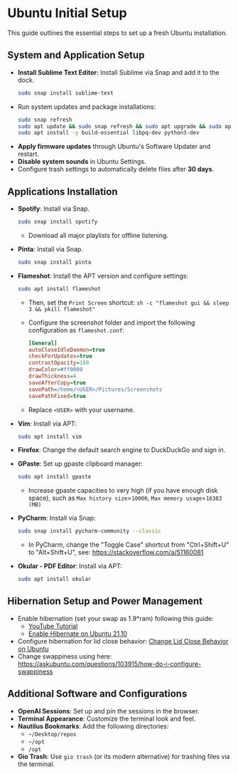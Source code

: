 # Ubuntu Initial Setup

This guide outlines the essential steps to set up a fresh Ubuntu installation.

## System and Application Setup

- **Install Sublime Text Editor:** Install Sublime via Snap and add it to the dock.
  ```bash
  sudo snap install sublime-text
  ```
- Run system updates and package installations:
  ```bash
  sudo snap refresh
  sudo apt update && sudo snap refresh && sudo apt upgrade && sudo apt autoremove
  sudo apt install -y build-essential libpq-dev python3-dev
  ```
- **Apply firmware updates** through Ubuntu's Software Updater and restart.
- **Disable system sounds** in Ubuntu Settings.
- Configure trash settings to automatically delete files after **30 days**.

## Applications Installation

- **Spotify**: Install via Snap.
  ```bash
  sudo snap install spotify
  ```
  - Download all major playlists for offline listening.
- **Pinta**: Install via Snap.
  ```bash
  sudo snap install pinta
  ```
- **Flameshot**: Install the APT version and configure settings:
  ```bash
  sudo apt install flameshot
  ```
  - Then, set the `Print Screen` shortcut: `sh -c "flameshot gui && sleep 3 && pkill flameshot"`

  - Configure the screenshot folder and import the following configuration as `flameshot.conf`:
    ```ini
    [General]
    autoCloseIdleDaemon=true
    checkForUpdates=true
    contrastOpacity=188
    drawColor=#ff0000
    drawThickness=4
    saveAfterCopy=true
    savePath=/home/<USER>/Pictures/Screenshots
    savePathFixed=true
    ```
  - Replace `<USER>` with your username.
- **Vim**: Install via APT:
  ```bash
  sudo apt install vim
  ```
- **Firefox**: Change the default search engine to DuckDuckGo and sign in.

- **GPaste**: Set up gpaste clipboard manager:
  ```bash
  sudo apt install gpaste
  ```
  - Increase gpaste capacities to very high (if you have enough disk space), such as `Max history size`=`10000`, `Max memory usage`=`16383 (MB)` 
- **PyCharm**: Install via Snap:
  ```bash
  sudo snap install pycharm-community --classic
  ```
  - In PyCharm, change the "Toggle Case" shortcut from "Ctrl+Shift+U" to "Alt+Shift+U", see: https://stackoverflow.com/a/51160081
- **Okular - PDF Editor**: Install via APT:
  ```bash
  sudo apt install okular
  ```

## Hibernation Setup and Power Management

- Enable hibernation (set your swap as 1.9*ram) following this guide:
  - [YouTube Tutorial](https://youtu.be/qJDJHOaM6FE?si=jDcgtN3RAmrs2Q73)
  - [Enable Hibernate on Ubuntu 21.10](https://ubuntuhandbook.org/index.php/2021/08/enable-hibernate-ubuntu-21-10/)
- Configure hibernation for lid close behavior: [Change Lid Close Behavior on Ubuntu](https://ubuntuhandbook.org/index.php/2020/05/lid-close-behavior-ubuntu-20-04/)
- Change swappiness using here: https://askubuntu.com/questions/103915/how-do-i-configure-swappiness
## Additional Software and Configurations

- **OpenAI Sessions**: Set up and pin the sessions in the browser.
- **Terminal Appearance**: Customize the terminal look and feel.
- **Nautilus Bookmarks**: Add the following directories:
    - `~/Desktop/repos`
    - `~/opt`
    - `/opt`
- **Gio Trash**: Use `gio trash` (or its modern alternative) for trashing files via the terminal.
